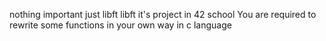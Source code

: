 nothing important just libft
libft it's project in 42 school
You are required to rewrite some functions in your own way in c language 
